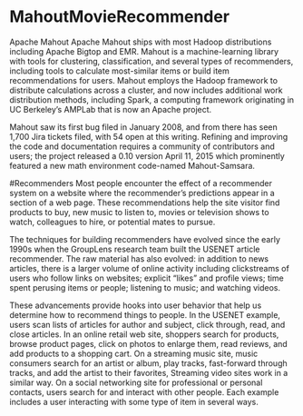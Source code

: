 # MahoutMovieRecommender
Apache Mahout
Apache Mahout ships with most Hadoop distributions including Apache Bigtop and EMR. Mahout is a machine-learning library with tools for clustering, classification, and several types of recommenders, including tools to calculate most-similar items or build item recommendations for users. Mahout employs the Hadoop framework to distribute calculations across a cluster, and now includes additional work distribution methods, including Spark, a computing framework originating in UC Berkeley’s AMPLab that is now an Apache project.

Mahout saw its first bug filed in January 2008, and from there has seen 1,700 Jira tickets filed, with 54 open at this writing. Refining and improving the code and documentation requires a community of contributors and users; the project released a 0.10 version April 11, 2015 which prominently featured a new math environment code-named Mahout-Samsara.

#Recommenders
Most people encounter the effect of a recommender system on a website where the recommender’s predictions appear in a section of a web page. These recommendations help the site visitor find products to buy, new music to listen to, movies or television shows to watch, colleagues to hire, or potential mates to pursue.

The techniques for building recommenders have evolved since the early 1990s when the GroupLens research team built the USENET article recommender. The raw material has also evolved: in addition to news articles, there is a larger volume of online activity including clickstreams of users who follow links on websites; explicit “likes” and profile views; time spent perusing items or people; listening to music; and watching videos.

These advancements provide hooks into user behavior that help us determine how to recommend things to people. In the USENET example, users scan lists of articles for author and subject, click through, read, and close articles. In an online retail web site, shoppers search for products, browse product pages, click on photos to enlarge them, read reviews, and add products to a shopping cart. On a streaming music site, music consumers search for an artist or album, play tracks, fast-forward through tracks, and add the artist to their favorites, Streaming video sites work in a similar way. On a social networking site for professional or personal contacts, users search for and interact with other people. Each example includes a user interacting with some type of item in several ways.

